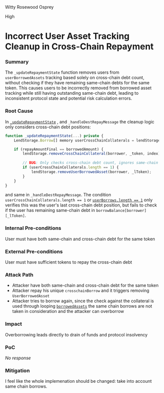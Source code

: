 Witty Rosewood Osprey

High

# Incorrect User Asset Tracking Cleanup in Cross-Chain Repayment

### Summary

The `_updateRepaymentState` function removes users from `userBorrowedAssets` tracking based solely on cross-chain debt count, without checking if they have remaining same-chain debts for the same token. This causes users to be incorrectly removed from borrowed asset tracking while still having outstanding same-chain debt, leading to inconsistent protocol state and potential risk calculation errors.


### Root Cause

In [`_updateRepaymentState`](https://github.com/sherlock-audit/2025-05-lend-audit-contest/blob/713372a1ccd8090ead836ca6b1acf92e97de4679/Lend-V2/src/LayerZero/CrossChainRouter.sol#L521) , and `_handleDestRepayMessage` the cleanup logic only considers cross-chain debt positions:
```javascript
function _updateRepaymentState(...) private {
    LendStorage.Borrow[] memory userCrossChainCollaterals = lendStorage.getCrossChainCollaterals(borrower, _token);

    if (repayAmountFinal == borrowedAmount) {
        lendStorage.removeCrossChainCollateral(borrower, _token, index);
        
        // BUG: Only checks cross-chain debt count, ignores same-chain debt
        if (userCrossChainCollaterals.length == 1) {
            lendStorage.removeUserBorrowedAsset(borrower, _lToken);
        }
    }
}
```
and same in `_handleDestRepayMessage`. 
The condition `userCrossChainCollaterals.length == 1` or [`userBorrows.length == 1`](https://github.com/sherlock-audit/2025-05-lend-audit-contest/blob/713372a1ccd8090ead836ca6b1acf92e97de4679/Lend-V2/src/LayerZero/CrossChainRouter.sol#L556) only verifies this was the user's last cross-chain debt position, but fails to check if the user has remaining same-chain debt in `borrowBalance[borrower][_lToken]`.



### Internal Pre-conditions

User must have both same-chain and cross-chain debt for the same token


### External Pre-conditions

User must have sufficient tokens to repay the cross-chain debt



### Attack Path

- Attacker have both same-chain and cross-chain debt for the same token
- Attacker repay his unique `crosschainBorrow` and it triggers removing `UserBorrowedAsset`
- Attacker tries to borrow again, since the check against the collateral is used through looping [`borrowedAssets`](https://github.com/sherlock-audit/2025-05-lend-audit-contest/blob/713372a1ccd8090ead836ca6b1acf92e97de4679/Lend-V2/src/LayerZero/LendStorage.sol#L395)
the same chain borrows are not taken in consideration and the attacker can overborrow

### Impact

Overborrowing leads directly to drain of funds and protocol insolvency

### PoC

_No response_

### Mitigation

I feel like the whole implemenation should be changed: take into account same chain borrows.